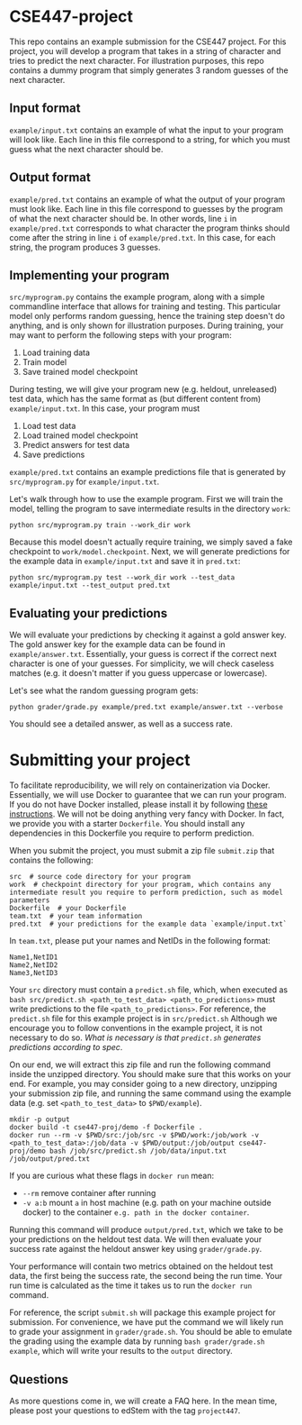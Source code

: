 # CSE447-project

This repo contains an example submission for the CSE447 project.
For this project, you will develop a program that takes in a string of character and tries to predict the next character.
For illustration purposes, this repo contains a dummy program that simply generates 3 random guesses of the next character.


## Input format

`example/input.txt` contains an example of what the input to your program will look like.
Each line in this file correspond to a string, for which you must guess what the next character should be.

## Output format

`example/pred.txt` contains an example of what the output of your program must look like.
Each line in this file correspond to guesses by the program of what the next character should be.
In other words, line `i` in `example/pred.txt` corresponds to what character the program thinks should come after the string in line `i` of `example/pred.txt`.
In this case, for each string, the program produces 3 guesses.


## Implementing your program

`src/myprogram.py` contains the example program, along with a simple commandline interface that allows for training and testing.
This particular model only performs random guessing, hence the training step doesn't do anything, and is only shown for illustration purposes.
During training, your may want to perform the following steps with your program:

1. Load training data
2. Train model
3. Save trained model checkpoint

During testing, we will give your program new (e.g. heldout, unreleased) test data, which has the same format as (but different content from) `example/input.txt`.
In this case, your program must

1. Load test data
2. Load trained model checkpoint
3. Predict answers for test data
4. Save predictions

`example/pred.txt` contains an example predictions file that is generated by `src/myprogram.py` for `example/input.txt`.


Let's walk through how to use the example program. First we will train the model, telling the program to save intermediate results in the directory `work`:

```
python src/myprogram.py train --work_dir work
```

Because this model doesn't actually require training, we simply saved a fake checkpoint to `work/model.checkpoint`.
Next, we will generate predictions for the example data in `example/input.txt` and save it in `pred.txt`:

```
python src/myprogram.py test --work_dir work --test_data example/input.txt --test_output pred.txt
```

## Evaluating your predictions

We will evaluate your predictions by checking it against a gold answer key.
The gold answer key for the example data can be found in `example/answer.txt`.
Essentially, your guess is correct if the correct next character is one of your guesses.
For simplicity, we will check caseless matches (e.g. it doesn't matter if you guess uppercase or lowercase).

Let's see what the random guessing program gets:

```
python grader/grade.py example/pred.txt example/answer.txt --verbose
```

You should see a detailed answer, as well as a success rate.


# Submitting your project

To facilitate reproducibility, we will rely on containerization via Docker.
Essentially, we will use Docker to guarantee that we can run your program.
If you do not have Docker installed, please install it by following [these instructions](https://docs.docker.com/get-docker/).
We will not be doing anything very fancy with Docker.
In fact, we provide you with a starter `Dockerfile`.
You should install any dependencies in this Dockerfile you require to perform prediction.

When you submit the project, you must submit a zip file `submit.zip` that contains the following:

```
src  # source code directory for your program
work  # checkpoint directory for your program, which contains any intermediate result you require to perform prediction, such as model parameters
Dockerfile  # your Dockerfile
team.txt  # your team information
pred.txt  # your predictions for the example data `example/input.txt`
```

In `team.txt`, please put your names and NetIDs in the following format:

```
Name1,NetID1
Name2,NetID2
Name3,NetID3
```

Your `src` directory must contain a `predict.sh` file, which, when executed as `bash src/predict.sh <path_to_test_data> <path_to_predictions>` must write predictions to the file `<path_to_predictions>`.
For reference, the `predict.sh` file for this example project is in `src/predict.sh`
Although we encourage you to follow conventions in the example project, it is not necessary to do so.
*What is necessary is that `predict.sh` generates predictions according to spec*.

On our end, we will extract this zip file and run the following command inside the unzipped directory.
You should make sure that this works on your end.
For example, you may consider going to a new directory, unzipping your submission zip file, and running the same command using the example data (e.g. set `<path_to_test_data>` to `$PWD/example`).

```
mkdir -p output
docker build -t cse447-proj/demo -f Dockerfile .
docker run --rm -v $PWD/src:/job/src -v $PWD/work:/job/work -v <path_to_test_data>:/job/data -v $PWD/output:/job/output cse447-proj/demo bash /job/src/predict.sh /job/data/input.txt /job/output/pred.txt
```

If you are curious what these flags in `docker run` mean:

- `--rm` remove container after running
- `-v a:b` mount `a` in host machine (e.g. path on your machine outside docker) to the container `e.g. path in the docker container`.

Running this command will produce `output/pred.txt`, which we take to be your predictions on the heldout test data.
We will then evaluate your success rate against the heldout answer key using `grader/grade.py`.

Your performance will contain two metrics obtained on the heldout test data, the first being the success rate, the second being the run time.
Your run time is calculated as the time it takes us to run the `docker run` command.

For reference, the script `submit.sh` will package this example project for submission.
For convenience, we have put the command we will likely run to grade your assignment in `grader/grade.sh`.
You should be able to emulate the grading using the example data by running `bash grader/grade.sh example`, which will write your results to the `output` directory.


## Questions
As more questions come in, we will create a FAQ here.
In the mean time, please post your questions to edStem with the tag `project447`.

